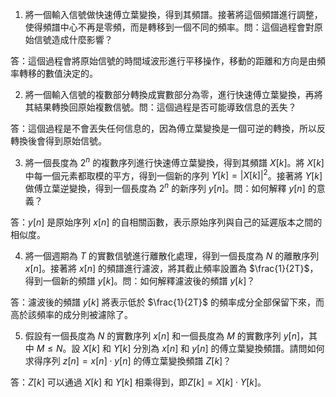 

1. 將一個輸入信號做快速傅立葉變換，得到其頻譜。接著將這個頻譜進行調整，使得頻譜中心不再是零頻，而是轉移到一個不同的頻率。問：這個過程會對原始信號造成什麼影響？

答：這個過程會將原始信號的時間域波形進行平移操作，移動的距離和方向是由頻率轉移的數值決定的。

2. 將一個輸入信號的複數部分轉換成實數部分為零，進行快速傅立葉變換，再將其結果轉換回原始複數信號。問：這個過程是否可能導致信息的丟失？

答：這個過程是不會丟失任何信息的，因為傅立葉變換是一個可逆的轉換，所以反轉換後會得到原始信號。

3. 將一個長度為 $2^n$ 的複數序列進行快速傅立葉變換，得到其頻譜 $X[k]$。將 $X[k]$ 中每一個元素都取模的平方，得到一個新的序列 $Y[k] = |X[k]|^2$。接著將 $Y[k]$ 做傅立葉逆變換，得到一個長度為 $2^n$ 的新序列 $y[n]$。問：如何解釋 $y[n]$ 的意義？

答：$y[n]$ 是原始序列 $x[n]$ 的自相關函數，表示原始序列與自己的延遲版本之間的相似度。

4. 將一個週期為 $T$ 的實數信號進行離散化處理，得到一個長度為 $N$ 的離散序列 $x[n]$。接著將 $x[n]$ 的頻譜進行濾波，將其截止頻率設置為 $\frac{1}{2T}$，得到一個新的頻譜 $y[k]$。問：如何解釋濾波後的頻譜 $y[k]$？

答：濾波後的頻譜 $y[k]$ 將表示低於 $\frac{1}{2T}$ 的頻率成分全部保留下來，而高於該頻率的成分則被濾除了。

5. 假設有一個長度為 $N$ 的實數序列 $x[n]$ 和一個長度為 $M$ 的實數序列 $y[n]$，其中 $M \leq N$。設 $X[k]$ 和 $Y[k]$ 分別為 $x[n]$ 和 $y[n]$ 的傅立葉變換頻譜。請問如何求得序列 $z[n] = x[n] \cdot y[n]$ 的傅立葉變換頻譜 $Z[k]$？

答：$Z[k]$ 可以通過 $X[k]$ 和 $Y[k]$ 相乘得到，即$Z[k] = X[k] \cdot Y[k]$。